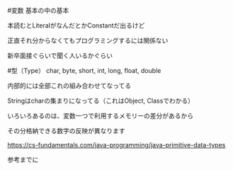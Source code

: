 #変数
基本の中の基本

本読むとLiteralがなんだとかConstantだ出るけど

正直それ分からなくてもプログラミングするには関係ない

新卒面接ぐらいで聞く人いるかぐらい

#型（Type）
char, byte, short, int, long, float, double

内部的には全部これの組み合わせてなってる

Stringはcharの集まりになってる（これはObject, Classでわかる）

いろいろあるのは、変数一つで利用するメモリーの差分があるから

その分格納できる数字の反映が異なります

https://cs-fundamentals.com/java-programming/java-primitive-data-types

参考までに